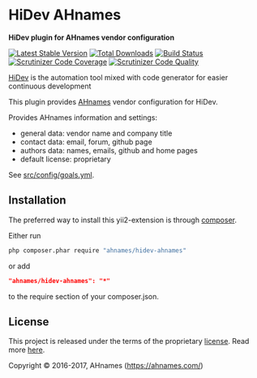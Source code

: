 # HiDev AHnames

**HiDev plugin for AHnames vendor configuration**

[![Latest Stable Version](https://poser.pugx.org/ahnames/hidev-ahnames/v/stable)](https://packagist.org/packages/ahnames/hidev-ahnames)
[![Total Downloads](https://poser.pugx.org/ahnames/hidev-ahnames/downloads)](https://packagist.org/packages/ahnames/hidev-ahnames)
[![Build Status](https://img.shields.io/travis/ahnames/hidev-ahnames.svg)](https://travis-ci.org/ahnames/hidev-ahnames)
[![Scrutinizer Code Coverage](https://img.shields.io/scrutinizer/coverage/g/ahnames/hidev-ahnames.svg)](https://scrutinizer-ci.com/g/ahnames/hidev-ahnames/)
[![Scrutinizer Code Quality](https://img.shields.io/scrutinizer/g/ahnames/hidev-ahnames.svg)](https://scrutinizer-ci.com/g/ahnames/hidev-ahnames/)

[HiDev] is the automation tool mixed with code generator for easier continuous development

This plugin provides [AHnames] vendor configuration for HiDev.

Provides AHnames information and settings:

- general data: vendor name and company title
- contact data: email, forum, github page
- authors data: names, emails, github and home pages
- default license: proprietary

See [src/config/goals.yml].

[HiDev]:                https://github.com/hiqdev/hidev
[AHnames]:              https://github.com/ahnames
[src/config/goals.yml]: src/config/goals.yml

## Installation

The preferred way to install this yii2-extension is through [composer](http://getcomposer.org/download/).

Either run

```sh
php composer.phar require "ahnames/hidev-ahnames"
```

or add

```json
"ahnames/hidev-ahnames": "*"
```

to the require section of your composer.json.

## License

This project is released under the terms of the proprietary [license](LICENSE).
Read more [here](https://en.wikipedia.org/wiki/Proprietary_software).

Copyright © 2016-2017, AHnames (https://ahnames.com/)
